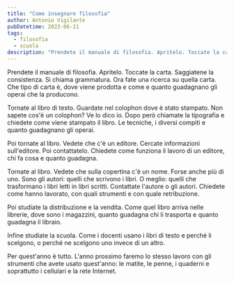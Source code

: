 ```yaml
---
title: "Come insegnare filosofia"
author: Antonio Vigilante
pubDatetime: 2023-06-11
tags: 
  - filosofia
  - scuola
description: "Prendete il manuale di filosofia. Apritelo. Toccate la carta. Saggiatene la consistenza. Si chiama grammatura. Ora fate una ricerca su quella carta. Che tipo di carta è, dove viene prodotta e come e quanto guadagnano gli operai che la producono. Tornate al libro di testo...."
---
```


Prendete il manuale di filosofia. Apritelo. Toccate la carta. Saggiatene la consistenza. Si chiama grammatura. Ora fate una ricerca su quella carta. Che tipo di carta è, dove viene prodotta e come e quanto guadagnano gli operai che la producono.

Tornate al libro di testo. Guardate nel colophon dove è stato stampato. Non sapete cos'è un colophon? Ve lo dico io. Dopo però chiamate la tipografia e chiedete come viene stampato il libro. Le tecniche, i diversi compiti e quanto guadagnano gli operai.

Poi tornate al libro. Vedete che c'è un editore. Cercate informazioni sull'editore. Poi contattatelo. Chiedete come funziona il lavoro di un editore, chi fa cosa e quanto guadagna.

Tornate al libro. Vedete che sulla copertina c'è un nome. Forse anche più di uno. Sono gli autori: quelli che scrivono i libri. O meglio: quelli che trasformano i libri letti in libri scritti. Contattate l'autore o gli autori. Chiedete come hanno lavorato, con quali strumenti e con quale retribuzione.

Poi studiate la distribuzione e la vendita. Come quel libro arriva nelle librerie, dove sono i magazzini, quanto guadagna chi li trasporta e quanto guadagna il libraio.

Infine studiate la scuola. Come i docenti usano i libri di testo e perché li scelgono, o perché ne scelgono uno invece di un altro.

Per quest'anno è tutto. L'anno prossimo faremo lo stesso lavoro con gli strumenti che avete usato quest'anno: le matite, le penne, i quaderni e soprattutto i cellulari e la rete Internet.
